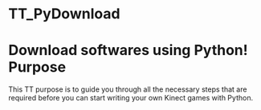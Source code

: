 TT_PyDownload
======
Download softwares using Python!
Purpose
======
This TT purpose is to guide you through all the necessary steps that are 
required before you can start writing your own Kinect games with Python.